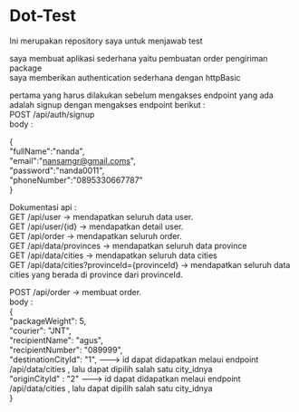 # Dot-Test
Ini merupakan repository saya untuk menjawab test<br/>

saya membuat aplikasi sederhana yaitu pembuatan order pengiriman package<br/>
saya memberikan authentication sederhana dengan httpBasic<br/>

pertama yang harus dilakukan sebelum mengakses endpoint yang ada adalah signup dengan mengakses endpoint berikut :<br/>
POST /api/auth/signup<br/>
body : <br/>

  {<br/>
    "fullName":"nanda",<br/>
    "email":"nansamgr@gmail.coms",<br/>
    "password":"nanda0011",<br/>
    "phoneNumber":"0895330667787"<br/>
}<br/>


Dokumentasi api : <br/>
GET /api/user -> mendapatkan seluruh data user.<br/>
GET /api/user/{id} -> mendapatkan detail user.<br/>
GET /api/order -> mendapatkan seluruh order.<br/>
GET /api/data/provinces -> mendapatkan seluruh data province<br/>
GET /api/data/cities -> mendapatkan seluruh data cities<br/>
GET /api/data/cities?provinceId={provinceId} -> mendapatkan seluruh data cities yang berada di province dari provinceId.<br/>

POST /api/order -> membuat order.<br/>
body  : <br/>
{ <br/>
    "packageWeight": 5,<br/>
    "courier": "JNT",<br/>
    "recipientName": "agus",<br/>
    "recipientNumber": "089999",<br/>
    "destinationCityId": "1",         ---> id dapat didapatkan melaui endpoint /api/data/cities , lalu dapat dipilih salah satu city_idnya <br/>
    "originCityId" : "2"               ---> id dapat didapatkan melaui endpoint /api/data/cities , lalu dapat dipilih salah satu city_idnya <br/>
}
